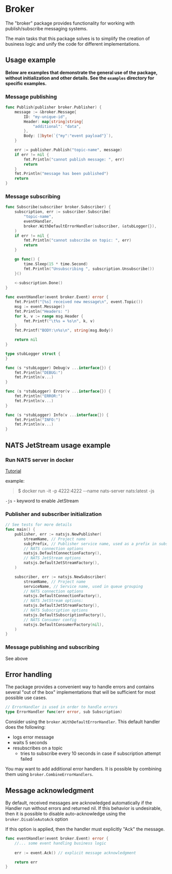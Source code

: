 # Broker

The "broker" package provides functionality for working with publish/subscribe messaging systems.

The main tasks that this package solves is to simplify the creation of business logic and unify the code for different
implementations.

## Usage example

**Below are examples that demonstrate the general use of the package, without initialization and other details.
See the `examples` directory for specific examples.**

### Message publishing

```go
func Publish(publisher broker.Publisher) {
	message := &broker.Message{
		ID: "my-unique-id",
		Header: map[string]string{
			"additional": "data",
		},
		Body: []byte(`{"my":"event payload"}`),
	}

	err := publisher.Publish("topic-name", message)
	if err != nil {
		fmt.Println("cannot publish message: ", err)
		return
	}
	fmt.Println("message has been published")
	return
}
```

### Message subscribing

```go
func Subscribe(subscriber broker.Subscriber) {
	subscription, err := subscriber.Subscribe(
		"topic-name",
		eventHandler,
		broker.WithDefaultErrorHandler(subscriber, &stubLogger{}),
	)
	if err != nil {
		fmt.Println("cannot subscribe on topic: ", err)
		return
	}

	go func() {
		time.Sleep(15 * time.Second)
		fmt.Println("Unsubscribing ", subscription.Unsubscribe())
	}()
	
	<-subscription.Done()
}

func eventHandler(event broker.Event) error {
	fmt.Printf("[%s] received new message\n", event.Topic())
	msg := event.Message()
	fmt.Println("Headers: ")
	for k, v := range msg.Header {
		fmt.Printf("\t%s = %s\n", k, v)
	}
	fmt.Printf("BODY:\n%s\n", string(msg.Body))

	return nil
}

type stubLogger struct {
}

func (s *stubLogger) Debug(v ...interface{}) {
	fmt.Println("DEBUG:")
	fmt.Println(v...)
}

func (s *stubLogger) Error(v ...interface{}) {
	fmt.Println("ERROR:")
	fmt.Println(v...)
}

func (s *stubLogger) Info(v ...interface{}) {
	fmt.Println("INFO:")
	fmt.Println(v...)
}
```

## NATS JetStream usage example

### Run NATS server in docker
[Tutorial](https://docs.nats.io/running-a-nats-service/nats_docker/nats-docker-tutorial)

example:
>$ docker run -it -p 4222:4222 --name nats-server nats:latest -js

`-js` - keyword to enable JetStream

### Publisher and subscriber initialization
```go
// See tests for more details
func main() {
    publisher, err := natsjs.NewPublisher(
        streamName, // Project name
        subjPrefix, // Publisher service name, used as a prefix in subscriptions
        // NATS connection options
        natsjs.DefaultConnectionFactory(),
        // NATS JetStream options
        natsjs.DefaultJetStreamFactory(),
    )

    subscriber, err := natsjs.NewSubscriber(
        streamName, // Project name
        serviceName, // Service name, used in queue grouping
        // NATS connection options
        natsjs.DefaultConnectionFactory(),
        // NATS JetStream options:
        natsjs.DefaultJetStreamFactory(),
        // NATS Subscription options
        natsjs.DefaultSubscriptionFactory(),
        // NATS Consumer config
        natsjs.DefaultConsumerFactory(nil),
    )
}
```

### Message publishing and subscribing

See above


## Error handling

The package provides a convenient way to handle errors and contains several "out of the box" implementations 
that will be sufficient for most possible use cases.

```go
// ErrorHandler is used in order to handle errors
type ErrorHandler func(err error, sub Subscription)
```

Consider using the `broker.WithDefaultErrorHandler`. This default handler does the following:

* logs error message
* waits 5 seconds
* resubscribes on a topic
  * tries to subscribe every 10 seconds in case if subscription attempt failed

You may want to add additional error handlers. It is possible by combining them using `broker.CombineErrorHandlers`.

## Message acknowledgment

By default, received messages are acknowledged automatically if the Handler run without 
errors and returned nil.
If this behavior is undesirable, 
then it is possible to disable auto-acknowledge using the `broker.DisableAutoAck` option

If this option is applied, then the handler must explicitly "Ack" the message.

```go
func eventHandler(event broker.Event) error {
    //... some event handling business logic
	
	err := event.Ack() // explicit message acknowledgment

	return err
}
```




